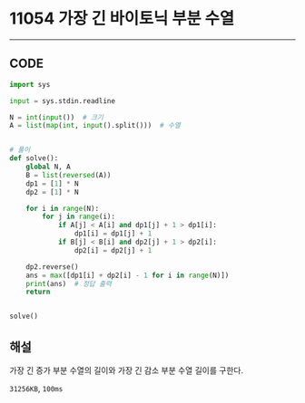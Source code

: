 # 11054 가장 긴 바이토닉 부분 수열

---

## CODE

```python
import sys

input = sys.stdin.readline

N = int(input())  # 크기
A = list(map(int, input().split()))  # 수열


# 풀이
def solve():
    global N, A
    B = list(reversed(A))
    dp1 = [1] * N
    dp2 = [1] * N

    for i in range(N):
        for j in range(i):
            if A[j] < A[i] and dp1[j] + 1 > dp1[i]:
                dp1[i] = dp1[j] + 1
            if B[j] < B[i] and dp2[j] + 1 > dp2[i]:
                dp2[i] = dp2[j] + 1

    dp2.reverse()
    ans = max([dp1[i] + dp2[i] - 1 for i in range(N)])
    print(ans)  # 정답 출력
    return


solve()

```

## 해설

가장 긴 증가 부분 수열의 길이와 가장 긴 감소 부분 수열 길이를 구한다.

`31256KB`, `100ms`
